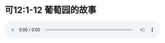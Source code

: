 # 可12:1-12 葡萄园的故事

<audio style="width: 100%;" preload="false" controls controlslist="nodownload"><source src="//cdn.simai.ml/audio/mp3/old/27509.mp3" type="audio/mpeg">Your browser does not support the audio element.</audio>


